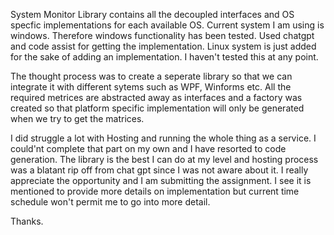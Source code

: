System Monitor Library contains all the decoupled interfaces and OS specfic implementations for each available OS.
Current system I am using is windows. Therefore windows functionality has been tested. Used chatgpt and code assist for getting the implementation.
Linux system is just added for the sake of adding an implementation. I haven't tested this at any point.

The thought process was to create a seperate library so that we can integrate it with different sytems such as WPF, Winforms etc.
All the required metrices are abstracted away as interfaces and a factory was created so that platform specific implementation will only be generated when we try to get the matrices.

I did struggle a lot with Hosting and running the whole thing as a service. I could'nt complete that part on my own and I have resorted to code generation.
The library is the best I can do at my level and hosting process was a blatant rip off from chat gpt since I was not aware about it.
I really appreciate the opportunity and I am submitting the assignment. I see it is mentioned to provide more details on implementation but current time schedule won't permit me to go into more detail.

Thanks.

